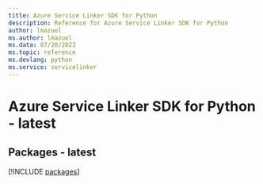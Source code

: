 ```yaml
---
title: Azure Service Linker SDK for Python
description: Reference for Azure Service Linker SDK for Python
author: lmazuel
ms.author: lmazuel
ms.data: 07/20/2023
ms.topic: reference
ms.devlang: python
ms.service: servicelinker
---
```

# Azure Service Linker SDK for Python - latest
## Packages - latest
[!INCLUDE [packages](service-linker-index.md)]